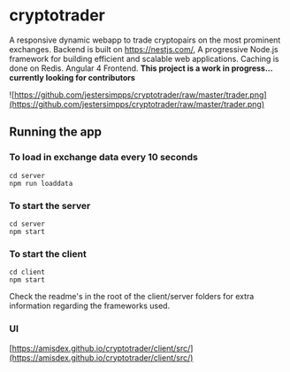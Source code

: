 # cryptotrader
A responsive dynamic webapp to trade cryptopairs on the most prominent exchanges.
Backend is built on https://nestjs.com/, A progressive Node.js framework for building efficient and scalable web applications. 
Caching is done on Redis. Angular 4 Frontend. **This project is a work in progress... currently looking for contributors**

![https://github.com/jestersimpps/cryptotrader/raw/master/trader.png](https://github.com/jestersimpps/cryptotrader/raw/master/trader.png)

## Running the app
### To load in exchange data every 10 seconds
```
cd server
npm run loaddata
```

### To start the server
```
cd server
npm start
```

### To start the client
```
cd client
npm start
```

Check the readme's in the root of the client/server folders for extra information regarding the frameworks used.

### UI
[https://amisdex.github.io/cryptotrader/client/src/](https://amisdex.github.io/cryptotrader/client/src/)
